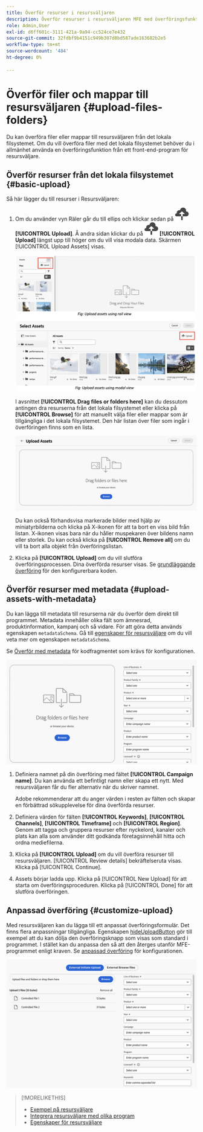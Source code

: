 ```yaml
---
title: Överför resurser i resursväljaren
description: Överför resurser i resursväljaren MFE med överföringsfunktionen
role: Admin,User
exl-id: d6ff601c-3111-421a-9a94-cc524ce7e432
source-git-commit: 32fdbf9b4151c949b307d8bd587ade163682b2e5
workflow-type: tm+mt
source-wordcount: '484'
ht-degree: 0%

---
```


# Överför filer och mappar till resursväljaren {#upload-files-folders}

Du kan överföra filer eller mappar till resursväljaren från det lokala filsystemet. Om du vill överföra filer med det lokala filsystemet behöver du i allmänhet använda en överföringsfunktion från ett front-end-program för resursväljare.

## Överför resurser från det lokala filsystemet {#basic-upload}

Så här lägger du till resurser i Resursväljaren:

1. Om du använder vyn Räler går du till ellips och klickar sedan på ![ikonen för överföring](assets/upload-icon.svg) **[!UICONTROL Upload]**. Å andra sidan klickar du på ![ikonen för överföring](assets/upload-icon.svg) **[!UICONTROL Upload]** längst upp till höger om du vill visa modala data. Skärmen [!UICONTROL Upload Assets] visas.

   ![Överför resurser till resursväljaren](assets/upload-assets.png)

   I avsnittet **[!UICONTROL Drag files or folders here]** kan du dessutom antingen dra resurserna från det lokala filsystemet eller klicka på **[!UICONTROL Browse]** för att manuellt välja filer eller mappar som är tillgängliga i det lokala filsystemet. Den här listan över filer som ingår i överföringen finns som en lista.

   ![Grundläggande överföring av resurser till resursväljaren](assets/basic-upload.png)

   Du kan också förhandsvisa markerade bilder med hjälp av miniatyrbilderna och klicka på X-ikonen för att ta bort en viss bild från listan. X-ikonen visas bara när du håller muspekaren över bildens namn eller storlek. Du kan också klicka på **[!UICONTROL Remove all]** om du vill ta bort alla objekt från överföringslistan.

1. Klicka på **[!UICONTROL Upload]** om du vill slutföra överföringsprocessen. Dina överförda resurser visas. Se [grundläggande överföring](/help/assets/asset-selector-customization.md#basic-upload) för den konfigurerbara koden.

## Överför resurser med metadata {#upload-assets-with-metadata}

Du kan lägga till metadata till resurserna när du överför dem direkt till programmet. Metadata innehåller olika fält som ämnesrad, produktinformation, kampanj och så vidare. För att göra detta används egenskapen `metadataSchema`. Gå till [egenskaper för resursväljare](/help/assets/asset-selector-properties.md) om du vill veta mer om egenskapen `metadataSchema`.

Se [Överför med metadata](/help/assets/asset-selector-customization.md#upload-with-metadata) för kodfragmentet som krävs för konfigurationen.

![överför resurser med metadata](assets/upload-with-metadata.png)

1. Definiera namnet på din överföring med fältet **[!UICONTROL Campaign name]**. Du kan använda ett befintligt namn eller skapa ett nytt. Med resursväljaren får du fler alternativ när du skriver namnet.

   Adobe rekommenderar att du anger värden i resten av fälten och skapar en förbättrad sökupplevelse för dina överförda resurser.

1. Definiera värden för fälten **[!UICONTROL Keywords]**, **[!UICONTROL Channels]**, **[!UICONTROL Timeframe]** och **[!UICONTROL Region]**. Genom att tagga och gruppera resurser efter nyckelord, kanaler och plats kan alla som använder ditt godkända företagsinnehåll hitta och ordna mediefilerna.

1. Klicka på **[!UICONTROL Upload]** om du vill överföra resurser till resursväljaren. [!UICONTROL Review details] bekräftelseruta visas. Klicka på [!UICONTROL Continue].

1. Assets börjar ladda upp. Klicka på [!UICONTROL New Upload] för att starta om överföringsproceduren. Klicka på [!UICONTROL Done] för att slutföra överföringen.


## Anpassad överföring {#customize-upload}

Med resursväljaren kan du lägga till ett anpassat överföringsformulär. Det finns flera anpassningar tillgängliga. Egenskapen [hideUploadButton](/help/assets/asset-selector-properties.md) gör till exempel att du kan dölja den överföringsknapp som visas som standard i programmet. I stället kan du anpassa den så att den återges utanför MFE-programmet enligt kraven. Se [anpassad överföring](/help/assets/asset-selector-customization.md#customized-upload) för konfigurationen.

![Anpassad överföring](assets/customized-upload.png)

>[!MORELIKETHIS]
>
>* [Exempel på resursväljare](/help/assets/asset-selector-examples.md)
>* [Integrera resursväljare med olika program](/help/assets/integrate-asset-selector.md)
>* [Egenskaper för resursväljare](/help/assets/asset-selector-properties.md)
